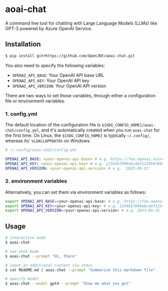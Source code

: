 # aoai-chat

A command line tool for chatting with Large Language Models (LLMs) like GPT-3 powered by Azure OpenAI Service.

## Installation

```bash
$ pip install git+https://github.com/OpenJNY/aoai-chat.git
```

You also need to specify the following variables:

- `OPENAI_API_BASE`: Your OpenAI API base URL
- `OPENAI_API_KEY`: Your OpenAI API key
- `OPENAI_API_VERSION`: Your OpenAI API version

There are two ways to set those variables, through either a configuration file or environment variables.

### 1. config.yml

The default location of the configuration file is `${XDG_CONFIG_HOME}/aoai-chat/config.yml`, and it's automatically created when you run `aoai-chat` for the first time. On Linux, the `${XDG_CONFIG_HOME}` is typically `~/.config/`, whereas its' `%LOACLAPPDATA%` on Windows.

```yml
# ~/.config/aoai-chat/config.yml

OPENAI_API_BASE: <your-openai-api-base> # e.g. https://foo.openai.azure.com/
OPENAI_API_KEY: <your-openai-api-key> # e.g. 1234567890abcdef1234567890abcdef
OPENAI_API_VERSION: <your-openai-api-version> # e.g. '2023-05-15'
```

### 2. environment variables

Alternatively, you can set them via environment variables as follows:

```bash
export OPENAI_API_BASE=<your-openai-api-base> # e.g. https://foo.openai.azure.com/
export OPENAI_API_KEY=<your-openai-api-key> # e.g. 1234567890abcdef1234567890abcdef
export OPENAI_API_VERSION=<your-openai-api-version> # e.g. 2023-05-15
```


## Usage

```bash
# interactive mode
$ aoai-chat

# one-shot mode 
$ aoai-chat --prompt "Hi, there"

# input an additional context via stdin
$ cat README.md | aoai-chat --prompt "Summarize this markdown file"

# specify model
$ aoai-chat --model gpt4 --prompt "Show me what you got"
```

